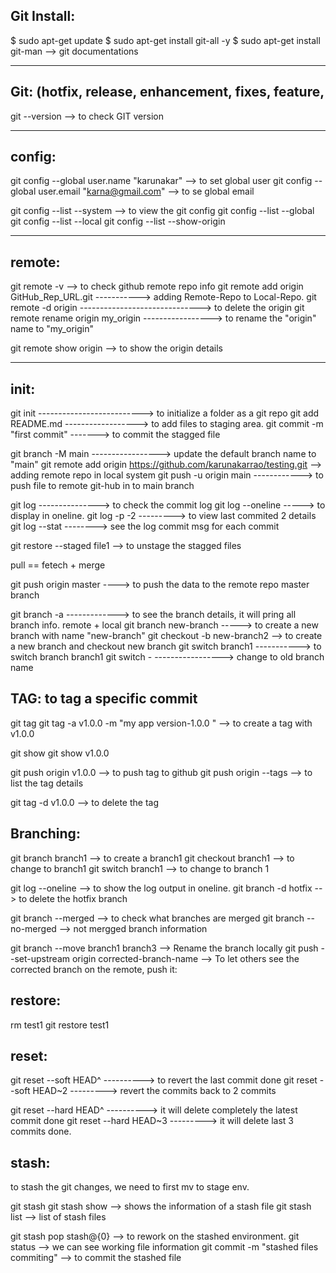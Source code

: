 
Git Install:
--------------------------------------------------------
$ sudo apt-get update
$ sudo apt-get install git-all -y
$ sudo apt-get install git-man --> git documentations 

--------------------------------------------------------
Git: (hotfix, release, enhancement, fixes, feature, 
--------------------------------------------------------

git --version	--> to check GIT version

-----------------------------------------------------------------------
config:
-----------------------------------------------------------------------
git config --global user.name "karunakar"	--> to set global user
git config --global user.email "karna@gmail.com" --> to se global email	

git config --list --system 	--> to view the git config 
git config --list --global
git config --list --local
git config --list --show-origin

-----------------------------------------------------------------------
remote:
-----------------------------------------------------------------------
git remote -v 	                                  --> to check github remote repo info
git remote add origin GitHub_Rep_URL.git -----------> adding Remote-Repo to Local-Repo.
git remote -d origin  ------------------------------> to delete the origin 
git remote rename origin my_origin -----------------> to rename the "origin" name to "my_origin"

git remote show origin --> to show the origin details

-----------------------------------------------------------------------
init:
-----------------------------------------------------------------------
git init  --------------------------> to initialize a folder as a git repo
git add README.md ------------------> to add files to  staging area. 
git commit -m "first commit" -------> to commit the stagged file

git branch -M main -----------------> update the default branch name to "main"
git remote add origin https://github.com/karunakarrao/testing.git --> adding remote repo in local system
git push -u origin main ------------> to push file to remote git-hub in to main branch

git log ---------------> to check the commit log
git log --oneline -----> to display in oneline. 
git log -p -2 ---------> to view last commited 2 details
git log --stat --------> see the log commit msg for each commit

git restore --staged file1 --> to unstage the stagged files

pull == fetech + merge

git push origin master ----> to push the data to the remote repo master branch

git branch -a -------------> to see the branch details, it will pring all branch info. remote +  local 
git branch new-branch -----> to create a new branch with name "new-branch"
git checkout -b new-branch2 --> to create a new branch and checkout new branch
git switch branch1 -----------> to switch branch branch1
git switch - -----------------> change to old branch name


TAG: to tag a specific commit 
------------------------------
git tag
git tag -a v1.0.0 -m "my app version-1.0.0 " --> to create a tag with v1.0.0

git show
git show v1.0.0 

git push origin v1.0.0 --> to push tag to github
git push origin --tags --> to list the tag details

git tag -d v1.0.0 --> to delete the tag 

Branching:
--------------------
git branch branch1 --> to create a branch1
git checkout branch1 --> to change to branch1
git switch branch1 --> to change to branch 1

git log --oneline --> to show the log output in oneline. 
git branch -d hotfix --> to delete the hotfix branch 

git branch --merged --> to check what branches are merged
git branch --no-merged 	--> not mergged branch information 

git branch --move branch1 branch3 --> Rename the branch locally
git push --set-upstream origin corrected-branch-name --> To let others see the corrected branch on the remote, push it:

restore:
--------------------------
rm test1
git restore  test1 

reset:
--------------------------
git reset --soft HEAD^ ----------> to revert the last commit done
git reset --soft HEAD~2 ---------> revert the commits back to 2 commits

git reset --hard HEAD^ ----------> it will delete completely the latest commit done
git reset --hard HEAD~3 ---------> it will delete last 3 commits done.

stash:
-------------------------
to stash the git changes, we need to first mv to stage env.

git stash
git stash show --> shows the information of a stash file
git stash list --> list of stash files

git stash pop stash@{0} --> to rework on the stashed environment.
git status --> we can see working file information
git commit -m "stashed files commiting" --> to commit the stashed file







